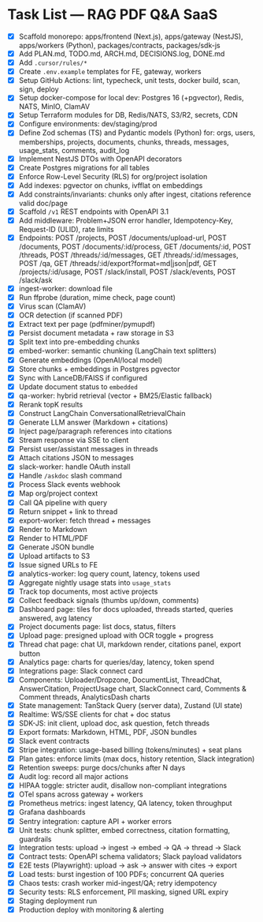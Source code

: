 # Task List — RAG PDF Q&A SaaS

- [x] Scaffold monorepo: apps/frontend (Next.js), apps/gateway (NestJS), apps/workers (Python), packages/contracts, packages/sdk-js
- [x] Add PLAN.md, TODO.md, ARCH.md, DECISIONS.log, DONE.md
- [x] Add `.cursor/rules/*`
- [x] Create `.env.example` templates for FE, gateway, workers
- [x] Setup GitHub Actions: lint, typecheck, unit tests, docker build, scan, sign, deploy
- [x] Setup docker-compose for local dev: Postgres 16 (+pgvector), Redis, NATS, MinIO, ClamAV
- [x] Setup Terraform modules for DB, Redis/NATS, S3/R2, secrets, CDN
- [x] Configure environments: dev/staging/prod
- [x] Define Zod schemas (TS) and Pydantic models (Python) for: orgs, users, memberships, projects, documents, chunks, threads, messages, usage_stats, comments, audit_log
- [x] Implement NestJS DTOs with OpenAPI decorators
- [x] Create Postgres migrations for all tables
- [x] Enforce Row-Level Security (RLS) for org/project isolation
- [x] Add indexes: pgvector on chunks, ivfflat on embeddings
- [x] Add constraints/invariants: chunks only after ingest, citations reference valid doc/page
- [x] Scaffold `/v1` REST endpoints with OpenAPI 3.1
- [x] Add middleware: Problem+JSON error handler, Idempotency-Key, Request-ID (ULID), rate limits
- [x] Endpoints: POST /projects, POST /documents/upload-url, POST /documents, POST /documents/:id/process, GET /documents/:id, POST /threads, POST /threads/:id/messages, GET /threads/:id/messages, POST /qa, GET /threads/:id/export?format=md|json|pdf, GET /projects/:id/usage, POST /slack/install, POST /slack/events, POST /slack/ask
- [x] ingest-worker: download file
- [x] Run ffprobe (duration, mime check, page count)
- [x] Virus scan (ClamAV)
- [x] OCR detection (if scanned PDF)
- [x] Extract text per page (pdfminer/pymupdf)
- [x] Persist document metadata + raw storage in S3
- [x] Split text into pre-embedding chunks
- [x] embed-worker: semantic chunking (LangChain text splitters)
- [x] Generate embeddings (OpenAI/local model)
- [x] Store chunks + embeddings in Postgres pgvector
- [x] Sync with LanceDB/FAISS if configured
- [x] Update document status to `embedded`
- [x] qa-worker: hybrid retrieval (vector + BM25/Elastic fallback)
- [x] Rerank topK results
- [x] Construct LangChain ConversationalRetrievalChain
- [x] Generate LLM answer (Markdown + citations)
- [x] Inject page/paragraph references into citations
- [x] Stream response via SSE to client
- [x] Persist user/assistant messages in threads
- [x] Attach citations JSON to messages
- [x] slack-worker: handle OAuth install
- [x] Handle `/askdoc` slash command
- [x] Process Slack events webhook
- [x] Map org/project context
- [x] Call QA pipeline with query
- [x] Return snippet + link to thread
- [x] export-worker: fetch thread + messages
- [x] Render to Markdown
- [x] Render to HTML/PDF
- [x] Generate JSON bundle
- [x] Upload artifacts to S3
- [x] Issue signed URLs to FE
- [x] analytics-worker: log query count, latency, tokens used
- [x] Aggregate nightly usage stats into `usage_stats`
- [x] Track top documents, most active projects
- [x] Collect feedback signals (thumbs up/down, comments)
- [x] Dashboard page: tiles for docs uploaded, threads started, queries answered, avg latency
- [x] Project documents page: list docs, status, filters
- [x] Upload page: presigned upload with OCR toggle + progress
- [x] Thread chat page: chat UI, markdown render, citations panel, export button
- [x] Analytics page: charts for queries/day, latency, token spend
- [x] Integrations page: Slack connect card
- [x] Components: Uploader/Dropzone, DocumentList, ThreadChat, AnswerCitation, ProjectUsage chart, SlackConnect card, Comments & Comment threads, AnalyticsDash charts
- [x] State management: TanStack Query (server data), Zustand (UI state)
- [x] Realtime: WS/SSE clients for chat + doc status
- [x] SDK-JS: init client, upload doc, ask question, fetch threads
- [x] Export formats: Markdown, HTML, PDF, JSON bundles
- [x] Slack event contracts
- [x] Stripe integration: usage-based billing (tokens/minutes) + seat plans
- [x] Plan gates: enforce limits (max docs, history retention, Slack integration)
- [x] Retention sweeps: purge docs/chunks after N days
- [x] Audit log: record all major actions
- [x] HIPAA toggle: stricter audit, disallow non-compliant integrations
- [x] OTel spans across gateway + workers
- [x] Prometheus metrics: ingest latency, QA latency, token throughput
- [x] Grafana dashboards
- [x] Sentry integration: capture API + worker errors
- [x] Unit tests: chunk splitter, embed correctness, citation formatting, guardrails
- [x] Integration tests: upload → ingest → embed → QA → thread → Slack
- [x] Contract tests: OpenAPI schema validators; Slack payload validators
- [x] E2E tests (Playwright): upload → ask → answer with cites → export
- [x] Load tests: burst ingestion of 100 PDFs; concurrent QA queries
- [x] Chaos tests: crash worker mid-ingest/QA; retry idempotency
- [x] Security tests: RLS enforcement, PII masking, signed URL expiry
- [x] Staging deployment run
- [x] Production deploy with monitoring & alerting
